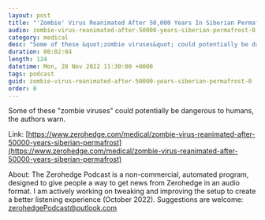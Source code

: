```yaml
---
layout: post
title: "'Zombie' Virus Reanimated After 50,000 Years In Siberian Permafrost"
audio: zombie-virus-reanimated-after-50000-years-siberian-permafrost-0
category: medical
desc: "Some of these &quot;zombie viruses&quot; could potentially be dangerous to humans, the authors warn. "
duration: 00:02:04
length: 124
datetime: Mon, 28 Nov 2022 11:30:00 +0000
tags: podcast
guid: zombie-virus-reanimated-after-50000-years-siberian-permafrost-0
order: 0
---
```

Some of these &quot;zombie viruses&quot; could potentially be dangerous to humans, the authors warn. 

Link: [https://www.zerohedge.com/medical/zombie-virus-reanimated-after-50000-years-siberian-permafrost](https://www.zerohedge.com/medical/zombie-virus-reanimated-after-50000-years-siberian-permafrost)

About: The Zerohedge Podcast is a non-commercial, automated program, designed to give people a way to get news from Zerohedge in an audio format.  I am actively working on tweaking and improving the setup to create a better listening experience (October 2022).  Suggestions are welcome: [zerohedgePodcast@outlook.com](mailto:zerohedgePodcast@outlook.com)